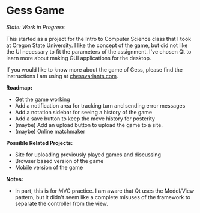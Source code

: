 # Gess Game

*State: Work in Progress*

This started as a project for the Intro to Computer Science class that I took at Oregon State University.  I
like the concept of the game, but did not like the UI necessary to fit the parameters of the assignment.  I've
chosen Qt to learn more about making GUI applications for the desktop.

If you would like to know more about the game of Gess, please find the instructions I am using at
[chessvariants.com](https://www.chessvariants.com/crossover.dir/gess.html).

**Roadmap:**
* Get the game working
* Add a notification area for tracking turn and sending error messages
* Add a notation sidebar for seeing a history of the game
* Add a save button to keep the move history for posterity
* (maybe) Add an upload button to upload the game to a site.
* (maybe) Online matchmaker

**Possible Related Projects:**
* Site for uploading previously played games and discussing
* Browser based version of the game 
* Mobile version of the game

**Notes:**
* In part, this is for MVC practice.  I am aware that Qt uses the Model/View pattern, but it didn't seem
like a complete misuses of the framework to separate the controller from the view.